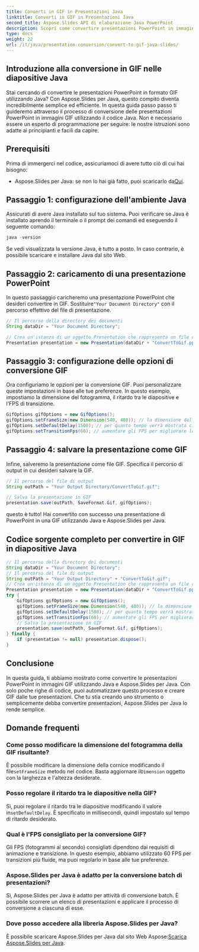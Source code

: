 ```yaml
---
title: Converti in GIF in Presentazioni Java
linktitle: Converti in GIF in Presentazioni Java
second_title: Aspose.Slides API di elaborazione Java PowerPoint
description: Scopri come convertire presentazioni PowerPoint in immagini GIF in Java con Aspose.Slides. Facile guida passo passo per una conversione senza interruzioni.
type: docs
weight: 22
url: /it/java/presentation-conversion/convert-to-gif-java-slides/
---
```


## Introduzione alla conversione in GIF nelle diapositive Java

Stai cercando di convertire le presentazioni PowerPoint in formato GIF utilizzando Java? Con Aspose.Slides per Java, questo compito diventa incredibilmente semplice ed efficiente. In questa guida passo passo ti guideremo attraverso il processo di conversione delle presentazioni PowerPoint in immagini GIF utilizzando il codice Java. Non è necessario essere un esperto di programmazione per seguire: le nostre istruzioni sono adatte ai principianti e facili da capire.

## Prerequisiti

Prima di immergerci nel codice, assicuriamoci di avere tutto ciò di cui hai bisogno:

-  Aspose.Slides per Java: se non lo hai già fatto, puoi scaricarlo da[Qui](https://releases.aspose.com/slides/java/).

## Passaggio 1: configurazione dell'ambiente Java

Assicurati di avere Java installato sul tuo sistema. Puoi verificare se Java è installato aprendo il terminale o il prompt dei comandi ed eseguendo il seguente comando:

```java
java -version
```

Se vedi visualizzata la versione Java, è tutto a posto. In caso contrario, è possibile scaricare e installare Java dal sito Web.

## Passaggio 2: caricamento di una presentazione PowerPoint

 In questo passaggio caricheremo una presentazione PowerPoint che desideri convertire in GIF. Sostituire`"Your Document Directory"` con il percorso effettivo del file di presentazione.

```java
// Il percorso della directory dei documenti
String dataDir = "Your Document Directory";

// Crea un'istanza di un oggetto Presentation che rappresenta un file di presentazione
Presentation presentation = new Presentation(dataDir + "ConvertToGif.pptx");
```

## Passaggio 3: configurazione delle opzioni di conversione GIF

Ora configuriamo le opzioni per la conversione GIF. Puoi personalizzare queste impostazioni in base alle tue preferenze. In questo esempio, impostiamo la dimensione del fotogramma, il ritardo tra le diapositive e l'FPS di transizione.

```java
GifOptions gifOptions = new GifOptions();
gifOptions.setFrameSize(new Dimension(540, 480)); // la dimensione della GIF risultante
gifOptions.setDefaultDelay(1500); // per quanto tempo verrà mostrata ciascuna diapositiva prima di passare a quella successiva
gifOptions.setTransitionFps(60); // aumentare gli FPS per migliorare la qualità dell'animazione di transizione
```

## Passaggio 4: salvare la presentazione come GIF

Infine, salveremo la presentazione come file GIF. Specifica il percorso di output in cui desideri salvare la GIF.

```java
// Il percorso del file di output
String outPath = "Your Output Directory/ConvertToGif.gif";

// Salva la presentazione in GIF
presentation.save(outPath, SaveFormat.Gif, gifOptions);
```

questo è tutto! Hai convertito con successo una presentazione di PowerPoint in una GIF utilizzando Java e Aspose.Slides per Java.

## Codice sorgente completo per convertire in GIF in diapositive Java

```java
// Il percorso della directory dei documenti
String dataDir = "Your Document Directory";
// Il percorso del file di output
String outPath = "Your Output Directory" + "ConvertToGif.gif";
// Crea un'istanza di un oggetto Presentation che rappresenta un file di presentazione
Presentation presentation = new Presentation(dataDir + "ConvertToGif.pptx");
try {
	GifOptions gifOptions = new GifOptions();
	gifOptions.setFrameSize(new Dimension(540, 480)); // la dimensione della GIF risultante
	gifOptions.setDefaultDelay(1500); // per quanto tempo verrà mostrata ciascuna diapositiva prima di passare a quella successiva
	gifOptions.setTransitionFps(60); // aumentare gli FPS per migliorare la qualità dell'animazione di transizione
	// Salva la presentazione in GIF
	presentation.save(outPath, SaveFormat.Gif, gifOptions);
} finally {
	if (presentation != null) presentation.dispose();
}
```

## Conclusione

In questa guida, ti abbiamo mostrato come convertire le presentazioni PowerPoint in immagini GIF utilizzando Java e Aspose.Slides per Java. Con solo poche righe di codice, puoi automatizzare questo processo e creare GIF dalle tue presentazioni. Che tu stia creando uno strumento o semplicemente debba convertire presentazioni, Aspose.Slides per Java lo rende semplice.

## Domande frequenti

### Come posso modificare la dimensione del fotogramma della GIF risultante?

 È possibile modificare la dimensione della cornice modificando il file`setFrameSize` metodo nel codice. Basta aggiornare il`Dimension` oggetto con la larghezza e l'altezza desiderate.

### Posso regolare il ritardo tra le diapositive nella GIF?

 Sì, puoi regolare il ritardo tra le diapositive modificando il valore in`setDefaultDelay`. È specificato in millisecondi, quindi impostalo sul tempo di ritardo desiderato.

### Qual è l'FPS consigliato per la conversione GIF?

Gli FPS (fotogrammi al secondo) consigliati dipendono dai requisiti di animazione e transizione. In questo esempio, abbiamo utilizzato 60 FPS per transizioni più fluide, ma puoi regolarlo in base alle tue preferenze.

### Aspose.Slides per Java è adatto per la conversione batch di presentazioni?

Sì, Aspose.Slides per Java è adatto per attività di conversione batch. È possibile scorrere un elenco di presentazioni e applicare il processo di conversione a ciascuna di esse.

### Dove posso accedere alla libreria Aspose.Slides per Java?

 È possibile scaricare Aspose.Slides per Java dal sito Web Aspose:[Scarica Aspose.Slides per Java](https://releases.aspose.com/slides/java/).